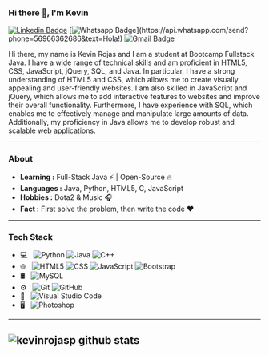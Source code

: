 ### Hi there 👋, I'm Kevin
[![Linkedin Badge](https://img.shields.io/badge/-LinkedIn-blue?style=flat-square&logo=Linkedin&logoColor=white&link=https://www.linkedin.com/in/kevin-rojas-palma/)](https://www.linkedin.com/in/kevin-rojas-palma/)
[![Whatsapp Badge](https://img.shields.io/badge/-Whatsapp-4CA143?style=flat-square&labelColor=4CA143&logo=whatsapp&logoColor=white&link=https://api.whatsapp.com/send?phone=56966362686&text=Hola!)](https://api.whatsapp.com/send?phone=56966362686&text=Hola!)
[![Gmail Badge](https://img.shields.io/badge/-Gmail-c14438?style=flat-square&logo=Gmail&logoColor=white&link=mailto:kevinrojasp@gmail.com)](mailto:kevinrojasp@gmail.com)

Hi there, my name is Kevin Rojas and I am a student at Bootcamp Fullstack Java. I have a wide range of technical skills and am proficient in HTML5, CSS, JavaScript, jQuery, SQL, and Java.
In particular, I have a strong understanding of HTML5 and CSS, which allows me to create visually appealing and user-friendly websites. I am also skilled in JavaScript and jQuery, which allows me to add interactive features to websites and improve their overall functionality.
Furthermore, I have experience with SQL, which enables me to effectively manage and manipulate large amounts of data. Additionally, my proficiency in Java allows me to develop robust and scalable web applications.

---------------------------------------------------------------------------------------------------------------------------------------------------------------------------------
### About
-  **Learning :** Full-Stack Java :zap: | Open-Source :fire:	
-  **Languages :** Java, Python, HTML5, C, JavaScript
-  **Hobbies :** Dota2 & Music :headphones:
-  **Fact :** First solve the problem, then write the code :heart: 
---------------------------------------------------------------------------------------------------------------------------------------------------------------------------------
### Tech Stack
- 💻 &nbsp;
  ![Python](https://img.shields.io/badge/-Python-333333?style=flat&logo=python)
  ![Java](https://img.shields.io/badge/-Java-333333?style=flat&logo=Java&logoColor=007396)
  ![C++](https://img.shields.io/badge/-C++-333333?style=flat&logo=C%2B%2B&logoColor=00599C)
- 🌐 &nbsp;
  ![HTML5](https://img.shields.io/badge/-HTML5-333333?style=flat&logo=HTML5)
  ![CSS](https://img.shields.io/badge/-CSS-333333?style=flat&logo=CSS3&logoColor=1572B6)
  ![JavaScript](https://img.shields.io/badge/-JavaScript-333333?style=flat&logo=javascript)
  ![Bootstrap](https://img.shields.io/badge/-Bootstrap-333333?style=flat&logo=bootstrap&logoColor=563D7C)
- 🛢 &nbsp;
  ![MySQL](https://img.shields.io/badge/-MySQL-333333?style=flat&logo=mysql)
- ⚙️ &nbsp;
  ![Git](https://img.shields.io/badge/-Git-333333?style=flat&logo=git)
  ![GitHub](https://img.shields.io/badge/-GitHub-333333?style=flat&logo=github)
- 🔧 &nbsp;
  ![Visual Studio Code](https://img.shields.io/badge/-Visual%20Studio%20Code-333333?style=flat&logo=visual-studio-code&logoColor=007ACC)
- 🖥 &nbsp;
  ![Photoshop](https://img.shields.io/badge/-Photoshop-333333?style=flat&logo=adobe-photoshop)
---------------------------------------------------------------------------------------------------------------------------------------------------------------------------------
![kevinrojasp github stats](https://github-readme-stats.vercel.app/api?username=kevinrojasp&show_icons=true&title_color=fff&icon_color=79ff97&text_color=9f9f9f&bg_color=151515)
---------------------------------------------------------------------------------------------------------------------------------------------------------------------------------

